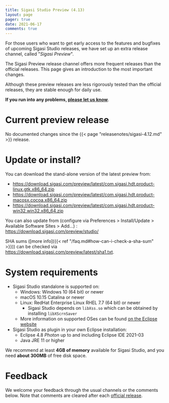 ```yaml
---
title: Sigasi Studio Preview (4.13)
layout: page
pager: true
date: 2021-06-17
comments: true
---
```


For those users who want to get early access to the features and bugfixes of upcoming Sigasi Studio releases, we have set up an extra release channel, called "_Sigasi Preview_".

The Sigasi Preview release channel offers more frequent releases than the official releases. This page gives an introduction to the most important changes.

Although these preview releases are less rigorously tested than the official releases, they are stable enough for daily use.

**If you run into any problems, [please let us know](https://www.sigasi.com/support/)**.

# Current preview release

No documented changes since the {{< page "releasenotes/sigasi-4.12.md" >}} release.

# Update or install?

You can download the stand-alone version of the latest preview from:

- <https://download.sigasi.com/preview/latest/com.sigasi.hdt.product-linux.gtk.x86_64.zip>
- <https://download.sigasi.com/preview/latest/com.sigasi.hdt.product-macosx.cocoa.x86_64.zip>
- <https://download.sigasi.com/preview/latest/com.sigasi.hdt.product-win32.win32.x86_64.zip>

You can also update from (configure via Preferences > Install/Update > Available Software Sites > Add...) :
https://download.sigasi.com/preview/studio/

SHA sums ([more info]({{< ref "/faq.md#how-can-i-check-a-sha-sum" >}})) can be checked via <https://download.sigasi.com/preview/latest/sha1.txt>.

# System requirements

- Sigasi Studio standalone is supported on:
  - Windows: Windows 10 (64 bit) or newer
  - macOS 10.15 Catalina or newer
  - Linux: RedHat Enterprise Linux RHEL 7.7 (64 bit) or newer
    - Sigasi Studio depends on `libXss.so` which can be obtained by installing `libXScrnSaver`
  - More information on supported OSes can be found [on the Eclipse website](https://www.eclipse.org/projects/project-plan.php?planurl=http://www.eclipse.org/eclipse/development/plans/eclipse_project_plan_4_18.xml#target_environments)
- Sigasi Studio as plugin in your own Eclipse installation:
  - Eclipse 4.8 _Photon_ up to and including Eclipse IDE 2021-03
  - Java JRE 11 or higher

We recommend at least **4GB of memory** available for Sigasi Studio,
and you need **about 300MB** of free disk space.

# Feedback

We welcome your feedback through the usual channels or the comments below. Note that comments are cleared after each [official release](/releasenotes).
